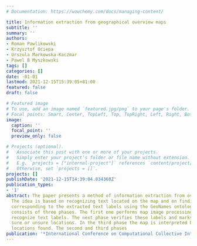 ```yaml
---
# Documentation: https://wowchemy.com/docs/managing-content/

title: Information extraction from geographical overview maps
subtitle: ''
summary: ''
authors:
- Roman Pawlikowski
- Krzysztof Ociepa
- Urszula Markowska-Kaczmar
- Pawel B Myszkowski
tags: []
categories: []
date: -01-01
lastmod: 2021-12-15T15:39:05+01:00
featured: false
draft: false

# Featured image
# To use, add an image named `featured.jpg/png` to your page's folder.
# Focal points: Smart, Center, TopLeft, Top, TopRight, Left, Right, BottomLeft, Bottom, BottomRight.
image:
  caption: ''
  focal_point: ''
  preview_only: false

# Projects (optional).
#   Associate this post with one or more of your projects.
#   Simply enter your project's folder or file name without extension.
#   E.g. `projects = ["internal-project"]` references `content/project/deep-learning/index.md`.
#   Otherwise, set `projects = []`.
projects: []
publishDate: '2021-12-15T14:39:04.834368Z'
publication_types:
- '1'
abstract: The paper presents a method of information extraction from overview maps.
  The idea is based on recognizing text located on the map and on finding locations
  corresponding to the extracted text labels using the GeoNames ontology. The method
  consists of three phases. The first one performs map image processing in order to
  recognize text labels. The next phase verifies these labels and marks them as being
  sure or unsure locations. In the third phase the map is interpreted based on the
  locations found. The second and third phases
publication: '*International Conference on Computational Collective Intelligence*'
---
```


